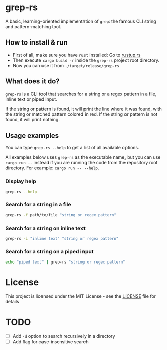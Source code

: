 # grep-rs

A basic, learning-oriented implementation of `grep`: the famous CLI string and pattern-matching tool.

## How to install & run
- First of all, make sure you have `rust` installed: Go to [rustup.rs](https://rustup.rs/)
- Then execute `cargo build -r` inside the `grep-rs` project root directory.
- Now you can use it from `./target/release/grep-rs`

## What does it do?
`grep-rs` is a CLI tool that searches for a string or a regex pattern in a file, inline text or piped input.

If the string or pattern is found, it will print the line where it was found, with the string or matched pattern colored in red. If the string or pattern is not found, it will print nothing.

## Usage examples
You can type `grep-rs --help` to get a list of all available options.

All examples below uses `grep-rs` as the executable name, but you can use `cargo run --` instead if you are running the code from the repository root directory. For example: `cargo run -- --help`.

### Display help
```bash
grep-rs --help
```

### Search for a string in a file
```bash
grep-rs -f path/to/file "string or regex pattern" 
```

### Search for a string on inline text
```bash
grep-rs -i "inline text" "string or regex pattern" 
```

### Search for a string on a piped input
```bash
echo "piped text" | grep-rs "string or regex pattern" 
```

# License
This project is licensed under the MIT License - see the [LICENSE](LICENSE) file for details

# TODO
- [ ] Add `-d` option to search recursively in a directory
- [ ] Add flag for case-insensitive search
